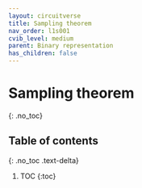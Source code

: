 ```yaml
---
layout: circuitverse
title: Sampling theorem
nav_order: l1s001
cvib_level: medium
parent: Binary representation
has_children: false
---
```


# Sampling theorem
{: .no_toc}

## Table of contents
{: .no_toc .text-delta}

1. TOC
{:toc}

